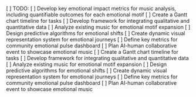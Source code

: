 [ ] TODO: 
[ ] Develop key emotional impact metrics for music analysis, including quantifiable outcomes for each emotional motif
[ ] Create a Gantt chart timeline for tasks
[ ] Develop framework for integrating qualitative and quantitative data
[ ] Analyze existing music for emotional motif expansion
[ ] Design predictive algorithms for emotional shifts
[ ] Create dynamic visual representation system for emotional journeys
[ ] Define key metrics for community emotional pulse dashboard
[ ] Plan AI-human collaborative event to showcase emotional music
[ ] Create a Gantt chart timeline for tasks
[ ] Develop framework for integrating qualitative and quantitative data
[ ] Analyze existing music for emotional motif expansion
[ ] Design predictive algorithms for emotional shifts
[ ] Create dynamic visual representation system for emotional journeys
[ ] Define key metrics for community emotional pulse dashboard
[ ] Plan AI-human collaborative event to showcase emotional music